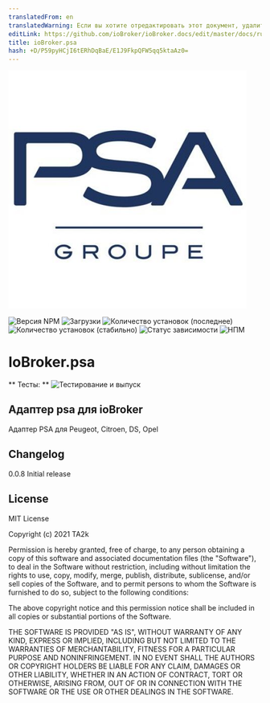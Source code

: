 ```yaml
---
translatedFrom: en
translatedWarning: Если вы хотите отредактировать этот документ, удалите поле «translationFrom», в противном случае этот документ будет снова автоматически переведен
editLink: https://github.com/ioBroker/ioBroker.docs/edit/master/docs/ru/adapterref/iobroker.psa/README.md
title: ioBroker.psa
hash: +D/P59pyHCjI6tERhDqBaE/E1J9FkpQFW5qq5ktaAz0=
---
```

![Логотип](../../../en/adapterref/iobroker.psa/admin/psa.png)

![Версия NPM](https://img.shields.io/npm/v/iobroker.psa.svg)
![Загрузки](https://img.shields.io/npm/dm/iobroker.psa.svg)
![Количество установок (последнее)](https://iobroker.live/badges/psa-installed.svg)
![Количество установок (стабильно)](https://iobroker.live/badges/psa-stable.svg)
![Статус зависимости](https://img.shields.io/david/TA2k/iobroker.psa.svg)
![НПМ](https://nodei.co/npm/iobroker.psa.png?downloads=true)

# IoBroker.psa
** Тесты: ** ![Тестирование и выпуск](https://github.com/TA2k/ioBroker.psa/workflows/Test%20and%20Release/badge.svg)

## Адаптер psa для ioBroker
Адаптер PSA для Peugeot, Citroen, DS, Opel

## Changelog

0.0.8 Initial release

## License

MIT License

Copyright (c) 2021 TA2k

Permission is hereby granted, free of charge, to any person obtaining a copy
of this software and associated documentation files (the "Software"), to deal
in the Software without restriction, including without limitation the rights
to use, copy, modify, merge, publish, distribute, sublicense, and/or sell
copies of the Software, and to permit persons to whom the Software is
furnished to do so, subject to the following conditions:

The above copyright notice and this permission notice shall be included in all
copies or substantial portions of the Software.

THE SOFTWARE IS PROVIDED "AS IS", WITHOUT WARRANTY OF ANY KIND, EXPRESS OR
IMPLIED, INCLUDING BUT NOT LIMITED TO THE WARRANTIES OF MERCHANTABILITY,
FITNESS FOR A PARTICULAR PURPOSE AND NONINFRINGEMENT. IN NO EVENT SHALL THE
AUTHORS OR COPYRIGHT HOLDERS BE LIABLE FOR ANY CLAIM, DAMAGES OR OTHER
LIABILITY, WHETHER IN AN ACTION OF CONTRACT, TORT OR OTHERWISE, ARISING FROM,
OUT OF OR IN CONNECTION WITH THE SOFTWARE OR THE USE OR OTHER DEALINGS IN THE
SOFTWARE.